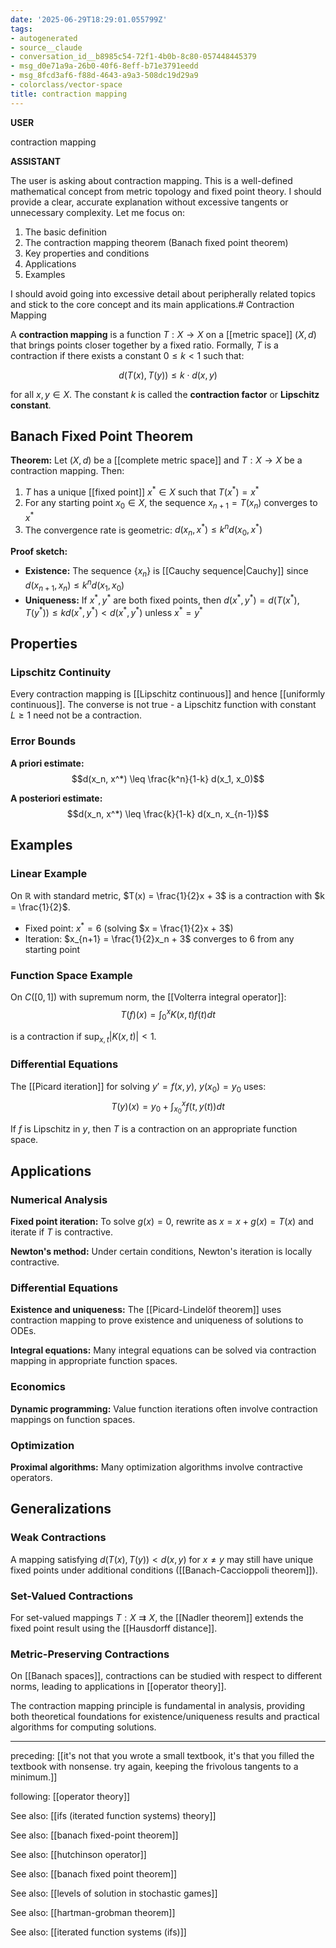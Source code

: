 ```yaml
---
date: '2025-06-29T18:29:01.055799Z'
tags:
- autogenerated
- source__claude
- conversation_id__b8985c54-72f1-4b0b-8c80-057448445379
- msg_d0e71a9a-26b0-40f6-8eff-b71e3791eedd
- msg_8fcd3af6-f88d-4643-a9a3-508dc19d29a9
- colorclass/vector-space
title: contraction mapping
---
```


**USER**

contraction mapping


**ASSISTANT**

The user is asking about contraction mapping. This is a well-defined mathematical concept from metric topology and fixed point theory. I should provide a clear, accurate explanation without excessive tangents or unnecessary complexity. Let me focus on:

1. The basic definition
2. The contraction mapping theorem (Banach fixed point theorem)
3. Key properties and conditions
4. Applications
5. Examples

I should avoid going into excessive detail about peripherally related topics and stick to the core concept and its main applications.# Contraction Mapping

A **contraction mapping** is a function $T: X \to X$ on a [[metric space]] $(X, d)$ that brings points closer together by a fixed ratio. Formally, $T$ is a contraction if there exists a constant $0 \leq k < 1$ such that:

$$d(T(x), T(y)) \leq k \cdot d(x, y)$$

for all $x, y \in X$. The constant $k$ is called the **contraction factor** or **Lipschitz constant**.

## Banach Fixed Point Theorem

**Theorem:** Let $(X, d)$ be a [[complete metric space]] and $T: X \to X$ be a contraction mapping. Then:

1. $T$ has a unique [[fixed point]] $x^* \in X$ such that $T(x^*) = x^*$
2. For any starting point $x_0 \in X$, the sequence $x_{n+1} = T(x_n)$ converges to $x^*$
3. The convergence rate is geometric: $d(x_n, x^*) \leq k^n d(x_0, x^*)$

**Proof sketch:**
- **Existence:** The sequence $\{x_n\}$ is [[Cauchy sequence|Cauchy]] since $d(x_{n+1}, x_n) \leq k^n d(x_1, x_0)$
- **Uniqueness:** If $x^*, y^*$ are both fixed points, then $d(x^*, y^*) = d(T(x^*), T(y^*)) \leq k d(x^*, y^*) < d(x^*, y^*)$ unless $x^* = y^*$

## Properties

### Lipschitz Continuity
Every contraction mapping is [[Lipschitz continuous]] and hence [[uniformly continuous]]. The converse is not true - a Lipschitz function with constant $L \geq 1$ need not be a contraction.

### Error Bounds
**A priori estimate:**
$$d(x_n, x^*) \leq \frac{k^n}{1-k} d(x_1, x_0)$$

**A posteriori estimate:**
$$d(x_n, x^*) \leq \frac{k}{1-k} d(x_n, x_{n-1})$$

## Examples

### Linear Example
On $\mathbb{R}$ with standard metric, $T(x) = \frac{1}{2}x + 3$ is a contraction with $k = \frac{1}{2}$.
- Fixed point: $x^* = 6$ (solving $x = \frac{1}{2}x + 3$)
- Iteration: $x_{n+1} = \frac{1}{2}x_n + 3$ converges to $6$ from any starting point

### Function Space Example
On $C([0,1])$ with supremum norm, the [[Volterra integral operator]]:
$$T(f)(x) = \int_0^x K(x,t) f(t) dt$$

is a contraction if $\sup_{x,t} |K(x,t)| < 1$.

### Differential Equations
The [[Picard iteration]] for solving $y' = f(x,y)$, $y(x_0) = y_0$ uses:
$$T(y)(x) = y_0 + \int_{x_0}^x f(t, y(t)) dt$$

If $f$ is Lipschitz in $y$, then $T$ is a contraction on an appropriate function space.

## Applications

### Numerical Analysis
**Fixed point iteration:** To solve $g(x) = 0$, rewrite as $x = x + g(x) = T(x)$ and iterate if $T$ is contractive.

**Newton's method:** Under certain conditions, Newton's iteration is locally contractive.

### Differential Equations
**Existence and uniqueness:** The [[Picard-Lindelöf theorem]] uses contraction mapping to prove existence and uniqueness of solutions to ODEs.

**Integral equations:** Many integral equations can be solved via contraction mapping in appropriate function spaces.

### Economics
**Dynamic programming:** Value function iterations often involve contraction mappings on function spaces.

### Optimization
**Proximal algorithms:** Many optimization algorithms involve contractive operators.

## Generalizations

### Weak Contractions
A mapping satisfying $d(T(x), T(y)) < d(x,y)$ for $x \neq y$ may still have unique fixed points under additional conditions ([[Banach-Caccioppoli theorem]]).

### Set-Valued Contractions
For set-valued mappings $T: X \rightrightarrows X$, the [[Nadler theorem]] extends the fixed point result using the [[Hausdorff distance]].

### Metric-Preserving Contractions
On [[Banach spaces]], contractions can be studied with respect to different norms, leading to applications in [[operator theory]].

The contraction mapping principle is fundamental in analysis, providing both theoretical foundations for existence/uniqueness results and practical algorithms for computing solutions.


---

preceding: [[it's not that you wrote a small textbook, it's that you filled the textbook with nonsense. try again, keeping the frivolous tangents to a minimum.]]  


following: [[operator theory]]

See also: [[ifs (iterated function systems) theory]]


See also: [[banach fixed-point theorem]]


See also: [[hutchinson operator]]


See also: [[banach fixed point theorem]]


See also: [[levels of solution in stochastic games]]


See also: [[hartman-grobman theorem]]


See also: [[iterated function systems (ifs)]]